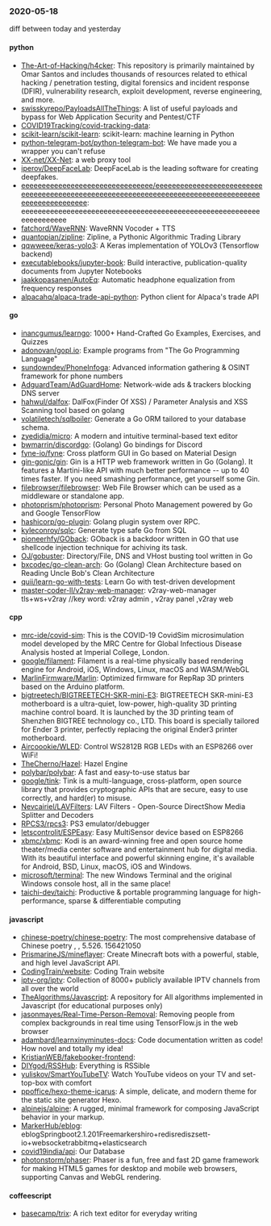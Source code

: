 ### 2020-05-18
diff between today and yesterday

#### python
* [The-Art-of-Hacking/h4cker](https://github.com/The-Art-of-Hacking/h4cker): This repository is primarily maintained by Omar Santos and includes thousands of resources related to ethical hacking / penetration testing, digital forensics and incident response (DFIR), vulnerability research, exploit development, reverse engineering, and more.
* [swisskyrepo/PayloadsAllTheThings](https://github.com/swisskyrepo/PayloadsAllTheThings): A list of useful payloads and bypass for Web Application Security and Pentest/CTF
* [COVID19Tracking/covid-tracking-data](https://github.com/COVID19Tracking/covid-tracking-data): 
* [scikit-learn/scikit-learn](https://github.com/scikit-learn/scikit-learn): scikit-learn: machine learning in Python
* [python-telegram-bot/python-telegram-bot](https://github.com/python-telegram-bot/python-telegram-bot): We have made you a wrapper you can't refuse
* [XX-net/XX-Net](https://github.com/XX-net/XX-Net): a web proxy tool
* [iperov/DeepFaceLab](https://github.com/iperov/DeepFaceLab): DeepFaceLab is the leading software for creating deepfakes.
* [eeeeeeeeeeeeeeeeeeeeeeeeeeeeeeee/eeeeeeeeeeeeeeeeeeeeeeeeeeeeeeeeeeeeeeeeeeeeeeeeeeeeeeeeeeeeeeeeeeeeeeeeeeeeeeeeeeeeeeeeeeeeeeeeeeee](https://github.com/eeeeeeeeeeeeeeeeeeeeeeeeeeeeeeee/eeeeeeeeeeeeeeeeeeeeeeeeeeeeeeeeeeeeeeeeeeeeeeeeeeeeeeeeeeeeeeeeeeeeeeeeeeeeeeeeeeeeeeeeeeeeeeeeeeee): eeeeeeeeeeeeeeeeeeeeeeeeeeeeeeeeeeeeeeeeeeeeeeeeeeeeeeeeeeeeeeeeeeeee
* [fatchord/WaveRNN](https://github.com/fatchord/WaveRNN): WaveRNN Vocoder + TTS
* [quantopian/zipline](https://github.com/quantopian/zipline): Zipline, a Pythonic Algorithmic Trading Library
* [qqwweee/keras-yolo3](https://github.com/qqwweee/keras-yolo3): A Keras implementation of YOLOv3 (Tensorflow backend)
* [executablebooks/jupyter-book](https://github.com/executablebooks/jupyter-book): Build interactive, publication-quality documents from Jupyter Notebooks
* [jaakkopasanen/AutoEq](https://github.com/jaakkopasanen/AutoEq): Automatic headphone equalization from frequency responses
* [alpacahq/alpaca-trade-api-python](https://github.com/alpacahq/alpaca-trade-api-python): Python client for Alpaca's trade API

#### go
* [inancgumus/learngo](https://github.com/inancgumus/learngo): 1000+ Hand-Crafted Go Examples, Exercises, and Quizzes
* [adonovan/gopl.io](https://github.com/adonovan/gopl.io): Example programs from "The Go Programming Language"
* [sundowndev/PhoneInfoga](https://github.com/sundowndev/PhoneInfoga): Advanced information gathering & OSINT framework for phone numbers
* [AdguardTeam/AdGuardHome](https://github.com/AdguardTeam/AdGuardHome): Network-wide ads & trackers blocking DNS server
* [hahwul/dalfox](https://github.com/hahwul/dalfox):  DalFox(Finder Of XSS) / Parameter Analysis and XSS Scanning tool based on golang
* [volatiletech/sqlboiler](https://github.com/volatiletech/sqlboiler): Generate a Go ORM tailored to your database schema.
* [zyedidia/micro](https://github.com/zyedidia/micro): A modern and intuitive terminal-based text editor
* [bwmarrin/discordgo](https://github.com/bwmarrin/discordgo): (Golang) Go bindings for Discord
* [fyne-io/fyne](https://github.com/fyne-io/fyne): Cross platform GUI in Go based on Material Design
* [gin-gonic/gin](https://github.com/gin-gonic/gin): Gin is a HTTP web framework written in Go (Golang). It features a Martini-like API with much better performance -- up to 40 times faster. If you need smashing performance, get yourself some Gin.
* [filebrowser/filebrowser](https://github.com/filebrowser/filebrowser):  Web File Browser which can be used as a middleware or standalone app.
* [photoprism/photoprism](https://github.com/photoprism/photoprism): Personal Photo Management powered by Go and Google TensorFlow
* [hashicorp/go-plugin](https://github.com/hashicorp/go-plugin): Golang plugin system over RPC.
* [kyleconroy/sqlc](https://github.com/kyleconroy/sqlc): Generate type safe Go from SQL
* [pioneerhfy/GOback](https://github.com/pioneerhfy/GOback): GOback is a backdoor written in GO that use shellcode injection technique for achiving its task.
* [OJ/gobuster](https://github.com/OJ/gobuster): Directory/File, DNS and VHost busting tool written in Go
* [bxcodec/go-clean-arch](https://github.com/bxcodec/go-clean-arch): Go (Golang) Clean Architecture based on Reading Uncle Bob's Clean Architecture
* [quii/learn-go-with-tests](https://github.com/quii/learn-go-with-tests): Learn Go with test-driven development
* [master-coder-ll/v2ray-web-manager](https://github.com/master-coder-ll/v2ray-web-manager): v2ray-web-manager tls+ws+v2ray //key word: v2ray admin , v2ray panel ,v2ray web

#### cpp
* [mrc-ide/covid-sim](https://github.com/mrc-ide/covid-sim): This is the COVID-19 CovidSim microsimulation model developed by the MRC Centre for Global Infectious Disease Analysis hosted at Imperial College, London.
* [google/filament](https://github.com/google/filament): Filament is a real-time physically based rendering engine for Android, iOS, Windows, Linux, macOS and WASM/WebGL
* [MarlinFirmware/Marlin](https://github.com/MarlinFirmware/Marlin): Optimized firmware for RepRap 3D printers based on the Arduino platform.
* [bigtreetech/BIGTREETECH-SKR-mini-E3](https://github.com/bigtreetech/BIGTREETECH-SKR-mini-E3): BIGTREETECH SKR-mini-E3 motherboard is a ultra-quiet, low-power, high-quality 3D printing machine control board. It is launched by the 3D printing team of Shenzhen BIGTREE technology co., LTD. This board is specially tailored for Ender 3 printer, perfectly replacing the original Ender3 printer motherboard.
* [Aircoookie/WLED](https://github.com/Aircoookie/WLED): Control WS2812B RGB LEDs with an ESP8266 over WiFi!
* [TheCherno/Hazel](https://github.com/TheCherno/Hazel): Hazel Engine
* [polybar/polybar](https://github.com/polybar/polybar): A fast and easy-to-use status bar
* [google/tink](https://github.com/google/tink): Tink is a multi-language, cross-platform, open source library that provides cryptographic APIs that are secure, easy to use correctly, and hard(er) to misuse.
* [Nevcairiel/LAVFilters](https://github.com/Nevcairiel/LAVFilters): LAV Filters - Open-Source DirectShow Media Splitter and Decoders
* [RPCS3/rpcs3](https://github.com/RPCS3/rpcs3): PS3 emulator/debugger
* [letscontrolit/ESPEasy](https://github.com/letscontrolit/ESPEasy): Easy MultiSensor device based on ESP8266
* [xbmc/xbmc](https://github.com/xbmc/xbmc): Kodi is an award-winning free and open source home theater/media center software and entertainment hub for digital media. With its beautiful interface and powerful skinning engine, it's available for Android, BSD, Linux, macOS, iOS and Windows.
* [microsoft/terminal](https://github.com/microsoft/terminal): The new Windows Terminal and the original Windows console host, all in the same place!
* [taichi-dev/taichi](https://github.com/taichi-dev/taichi): Productive & portable programming language for high-performance, sparse & differentiable computing

#### javascript
* [chinese-poetry/chinese-poetry](https://github.com/chinese-poetry/chinese-poetry): The most comprehensive database of Chinese poetry , , 5.526. 156421050
* [PrismarineJS/mineflayer](https://github.com/PrismarineJS/mineflayer): Create Minecraft bots with a powerful, stable, and high level JavaScript API.
* [CodingTrain/website](https://github.com/CodingTrain/website): Coding Train website
* [iptv-org/iptv](https://github.com/iptv-org/iptv): Collection of 8000+ publicly available IPTV channels from all over the world
* [TheAlgorithms/Javascript](https://github.com/TheAlgorithms/Javascript): A repository for All algorithms implemented in Javascript (for educational purposes only)
* [jasonmayes/Real-Time-Person-Removal](https://github.com/jasonmayes/Real-Time-Person-Removal): Removing people from complex backgrounds in real time using TensorFlow.js in the web browser
* [adambard/learnxinyminutes-docs](https://github.com/adambard/learnxinyminutes-docs): Code documentation written as code! How novel and totally my idea!
* [KristianWEB/fakebooker-frontend](https://github.com/KristianWEB/fakebooker-frontend): 
* [DIYgod/RSSHub](https://github.com/DIYgod/RSSHub):  Everything is RSSible
* [yuliskov/SmartYouTubeTV](https://github.com/yuliskov/SmartYouTubeTV): Watch YouTube videos on your TV and set-top-box with comfort
* [ppoffice/hexo-theme-icarus](https://github.com/ppoffice/hexo-theme-icarus): A simple, delicate, and modern theme for the static site generator Hexo.
* [alpinejs/alpine](https://github.com/alpinejs/alpine): A rugged, minimal framework for composing JavaScript behavior in your markup.
* [MarkerHub/eblog](https://github.com/MarkerHub/eblog): eblogSpringboot2.1.201Freemarkershiro+redisrediszsett-io+websocketrabbitmq+elasticsearch
* [covid19india/api](https://github.com/covid19india/api): Our Database
* [photonstorm/phaser](https://github.com/photonstorm/phaser): Phaser is a fun, free and fast 2D game framework for making HTML5 games for desktop and mobile web browsers, supporting Canvas and WebGL rendering.

#### coffeescript
* [basecamp/trix](https://github.com/basecamp/trix): A rich text editor for everyday writing
